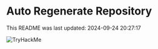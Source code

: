 # Auto Regenerate Repository

This README was last updated: 2024-09-24 20:27:17

 ![TryHackMe](https://tryhackme.com/badge/533634)